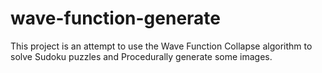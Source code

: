 # wave-function-generate
This project is an attempt to use the Wave Function Collapse algorithm to solve Sudoku puzzles and Procedurally generate some images.
